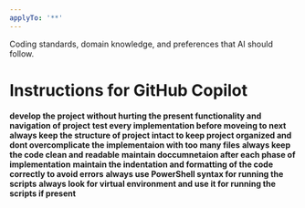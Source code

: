 ```yaml
---
applyTo: '**'
---
```

Coding standards, domain knowledge, and preferences that AI should follow.
# Instructions for GitHub Copilot
**develop the project without hurting the present functionality and navigation of project**
**test every implementation before moveing to next**
**always keep the structure of project intact to keep project organized and dont overcomplicate the implementaion with too many files**
**always keep the code clean and readable**
**maintain doccumnetaion after each phase of implementation**
**maintain the indentation and formatting of the code correctly to avoid errors**
**always use PowerShell syntax for running the scripts**
**always look for virtual environment and use it for running the scripts if present**
